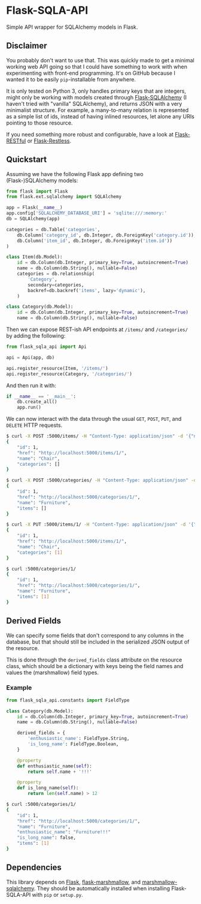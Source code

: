 # Flask-SQLA-API

Simple API wrapper for SQLAlchemy models in Flask.


## Disclaimer

You probably don't want to use that. This was quickly made to get a minimal
working web API going so that I could have something to work with when
experimenting with front-end programming. It's on GitHub because I wanted it to
be easily `pip`-installable from anywhere.

It is only tested on Python 3, only handles primary keys that are integers,
might only be working with models created through [Flask-SQLAlchemy][] (I
haven't tried with "vanilla" SQLAlchemy), and returns JSON with a very
minimalist structure. For example, a many-to-many relation is represented as a
simple list of ids, instead of having inlined resources, let alone any URIs
pointing to those resource.

If you need something more robust and configurable, have a look at
[Flask-RESTful][] or [Flask-Restless][].


## Quickstart

Assuming we have the following Flask app defining two (Flask-)SQLAlchemy models:

```python
from flask import Flask
from flask.ext.sqlalchemy import SQLAlchemy

app = Flask(__name__)
app.config['SQLALCHEMY_DATABASE_URI'] = 'sqlite:///:memory:'
db = SQLAlchemy(app)

categories = db.Table('categories',
    db.Column('category_id', db.Integer, db.ForeignKey('category.id')),
    db.Column('item_id', db.Integer, db.ForeignKey('item.id'))
)

class Item(db.Model):
    id = db.Column(db.Integer, primary_key=True, autoincrement=True)
    name = db.Column(db.String(), nullable=False)
    categories = db.relationship(
        'Category',
        secondary=categories,
        backref=db.backref('items', lazy='dynamic'),
    )

class Category(db.Model):
    id = db.Column(db.Integer, primary_key=True, autoincrement=True)
    name = db.Column(db.String(), nullable=False)
```

Then we can expose REST-ish API endpoints at `/items/` and `/categories/` by
adding the following:


```python
from flask_sqla_api import Api

api = Api(app, db)

api.register_resource(Item, '/items/')
api.register_resource(Category, '/categories/')
```

And then run it with:

```python
if __name__ == '__main__':
    db.create_all()
    app.run()
```

We can now interact with the data through the usual `GET`, `POST`, `PUT`, and
`DELETE` HTTP requests.

```bash
$ curl -X POST :5000/items/ -H "Content-Type: application/json" -d '{"name": "Chair"}'
{
    "id": 1,
    "href": "http://localhost:5000/items/1/",
    "name": "Chair",
    "categories": []
}

$ curl -X POST :5000/categories/ -H "Content-Type: application/json" -d '{"name": "Furniture"}'
{
    "id": 1,
    "href": "http://localhost:5000/categories/1/",
    "name": "Furniture",
    "items": []
}

$ curl -X PUT :5000/items/1/ -H "Content-Type: application/json" -d '{"categories": [1]}'
{
    "id": 1,
    "href": "http://localhost:5000/items/1/",
    "name": "Chair",
    "categories": [1]
}

$ curl :5000/categories/1/
{
    "id": 1,
    "href": "http://localhost:5000/categories/1/",
    "name": "Furniture",
    "items": [1]
}

```

## Derived Fields

We can specify some fields that don't correspond to any columns in the
database, but that should still be included in the serialized JSON output of
the resource.

This is done through the `derived_fields` class attribute on the resource
class, which should be a dictionary with keys being the field names and values
the (marshmallow) field types.

### Example

```python
from flask_sqla_api.constants import FieldType

class Category(db.Model):
    id = db.Column(db.Integer, primary_key=True, autoincrement=True)
    name = db.Column(db.String(), nullable=False)

    derived_fields = {
        'enthusiastic_name': FieldType.String,
        'is_long_name': FieldType.Boolean,
    }

    @property
    def enthusiastic_name(self):
        return self.name + '!!!'

    @property
    def is_long_name(self):
        return len(self.name) > 12
```

```bash
$ curl :5000/categories/1/
{
    "id": 1,
    "href": "http://localhost:5000/categories/1/",
    "name": "Furniture",
    "enthusiastic_name": "Furniture!!!"
    "is_long_name": false,
    "items": [1]
}
```


## Dependencies

This library depends on [Flask][], [flask-marshmallow][], and
[marshmallow-sqlalchemy][]. They should be automatically installed when
installing Flask-SQLA-API with `pip` or `setup.py`.

[Flask]: http://flask.pocoo.org
[flask-marshmallow]: https://flask-marshmallow.readthedocs.org
[marshmallow-sqlalchemy]: https://marshmallow-sqlalchemy.readthedocs.org

[Flask-SQLAlchemy]: http://flask-sqlalchemy.pocoo.org
[Flask-RESTful]: https://flask-restful.readthedocs.org
[Flask-Restless]: https://flask-restless.readthedocs.org
